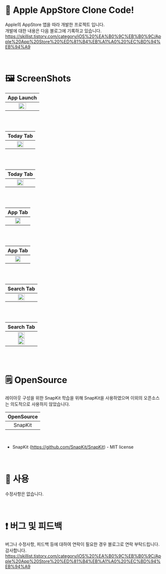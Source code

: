 # 

# 📱 Apple AppStore Clone Code!

Apple의 AppStore 앱을 따라 개발한 프로젝트 입니다.<br>
개발에 대한 내용은 다음 블로그에 기록하고 있습니다.<br>https://skillist.tistory.com/category/iOS%20%EA%B0%9C%EB%B0%9C/Apple%20App%20Store%20%ED%81%B4%EB%A1%A0%20%EC%BD%94%EB%94%A9
<br>
<br><br>

# 🖼 ScreenShots

|                   App Launch                    |
| :---------------------------------------------: |
| <img src="./ScreenShots/temp.gif" width="50%"/> |

<br><br>

|                      Today Tab                       |
| :--------------------------------------------------: |
| <img src="./ScreenShots/Today_Tab.gif" width="50%"/> |

<br><br>

|                      Today Tab                      |
| :-------------------------------------------------: |
| <img src="./ScreenShots/TodayTab.png" width="50%"/> |

<br><br>

|                      App Tab                       |
| :------------------------------------------------: |
| <img src="./ScreenShots/App_Tab.gif" width="50%"/> |

<br><br>

|                      App Tab                      |
| :-----------------------------------------------: |
| <img src="./ScreenShots/AppTab.png" width="50%"/> |

<br><br>

|                        Search Tab                         |
| :-------------------------------------------------------: |
| <img src="./ScreenShots/Search_Tab_new.gif" width="50%"/> |

<br><br>

|                          Search Tab                          |
| :----------------------------------------------------------: |
| <img src="./ScreenShots/SearchTab1.JPG" width="50%"/><br/><img src="./ScreenShots/SearchTab2.JPG" width="50%"/> |

<br><br>

# 🗒 OpenSource

레이아웃 구성을 위한 SnapKit 학습을 위해 SnapKit을 사용하였으며 이외의 오픈소스는 의도적으로 사용하지 않았습니다.

| OpenSource |
| :--------: |
|  SnapKit   |

<br>

* SnapKit (https://github.com/SnapKit/SnapKit) - MIT license<br>
  <br><br>

# 📝 사용

수정사항은 없습니다.<br>
<br><br>

# ❗️ 버그 및 피드백

버그나 수정사항, 피드백 등에 대하여 연락이 필요한 경우 블로그로 연락 부탁드립니다. 감사합니다.<br>https://skillist.tistory.com/category/iOS%20%EA%B0%9C%EB%B0%9C/Apple%20App%20Store%20%ED%81%B4%EB%A1%A0%20%EC%BD%94%EB%94%A9
<br><br>
